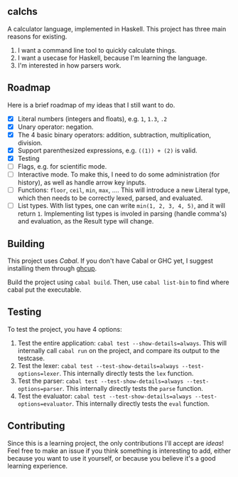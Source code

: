 ## calchs

A calculator language, implemented in Haskell. This project has three main reasons for existing.

1. I want a command line tool to quickly calculate things.
2. I want a usecase for Haskell, because I'm learning the language.
3. I'm interested in how parsers work.

## Roadmap

Here is a brief roadmap of my ideas that I still want to do.

- [x] Literal numbers (integers and floats), e.g. `1`, `1.3`, `.2`
- [x] Unary operator: negation.
- [x] The 4 basic binary operators: addition, subtraction, multiplication, division.
- [x] Support parenthesized expressions, e.g. `((1)) + (2)` is valid.
- [x] Testing
- [ ] Flags, e.g. for scientific mode.
- [ ] Interactive mode. To make this, I need to do some administration (for history), as well as handle arrow key inputs.
- [ ] Functions: `floor`, `ceil`, `min`, `max`, .... This will introduce a new Literal type, which then needs to be correctly lexed, parsed, and evaluated.
- [ ] List types. With list types, one can write `min(1, 2, 3, 4, 5)`, and it will return `1`. Implementing list types is involed in parsing (handle comma's) and evaluation, as the Result type will change.

## Building

This project uses _Cabal_.
If you don't have Cabal or GHC yet, I suggest installing them through [ghcup](https://www.haskell.org/ghcup/).

Build the project using `cabal build`. Then, use `cabal list-bin` to find where cabal put the executable.

## Testing

To test the project, you have 4 options:

1. Test the entire application: `cabal test --show-details=always`. This will internally call `cabal run` on the project, and compare its output to the testcase.
2. Test the lexer: `cabal test --test-show-details=always --test-options=lexer`. This internally directly tests the `lex` function. 
3. Test the parser: `cabal test --test-show-details=always --test-options=parser`. This internally directly tests the `parse` function.
4. Test the evaluator: `cabal test --test-show-details=always --test-options=evaluator`. This internally directly tests the `eval` function.

## Contributing

Since this is a learning project, the only contributions I'll accept are _ideas_! 
Feel free to make an issue if you think something is interesting to add, either because you want to use it yourself, or because you believe it's a good learning experience.
